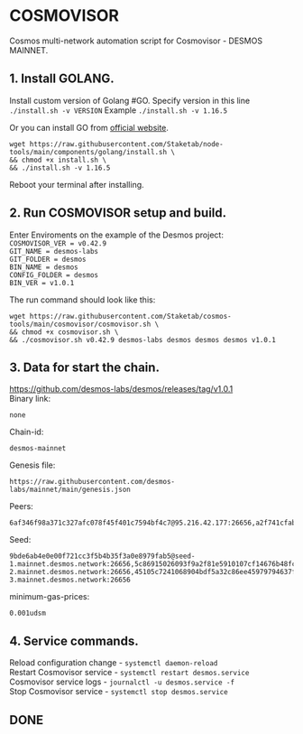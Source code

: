 # COSMOVISOR
Cosmos multi-network automation script for Cosmovisor - DESMOS MAINNET.

## 1. Install GOLANG.
Install custom version of Golang #GO. 
Specify version in this line `./install.sh -v VERSION`
Example `./install.sh -v 1.16.5`

Or you can install GO from [official website](https://golang.org/doc/install).
```
wget https://raw.githubusercontent.com/Staketab/node-tools/main/components/golang/install.sh \
&& chmod +x install.sh \
&& ./install.sh -v 1.16.5
```
Reboot your terminal after installing.

## 2. Run COSMOVISOR setup and build.
Enter Enviroments on the example of the Desmos project:  
`COSMOVISOR_VER = v0.42.9`  
`GIT_NAME = desmos-labs`  
`GIT_FOLDER = desmos`  
`BIN_NAME = desmos`  
`CONFIG_FOLDER = desmos`  
`BIN_VER = v1.0.1`

The run command should look like this:
```
wget https://raw.githubusercontent.com/Staketab/cosmos-tools/main/cosmovisor/cosmovisor.sh \
&& chmod +x cosmovisor.sh \
&& ./cosmovisor.sh v0.42.9 desmos-labs desmos desmos desmos v1.0.1
```

## 3. Data for start the chain. 
https://github.com/desmos-labs/desmos/releases/tag/v1.0.1  
Binary link:
```
none
```
Chain-id:
```
desmos-mainnet
```  
Genesis file:
```
https://raw.githubusercontent.com/desmos-labs/mainnet/main/genesis.json
```
Peers:
```
6af346f98a371c327afc078f45f401c7594bf4c7@95.216.42.177:26656,a2f741cfabd08d5393af119485202f5de8ccaaf8@136.243.5.13:26656,2cfcc59cc95139a35fe8afb6462af3d36e45c5ce@135.181.181.121:36656,fae2ffd80edc88ec47dac9346df53107ae1e4b7d@157.90.7.48:26656
```
Seed:
```
9bde6ab4e0e00f721cc3f5b4b35f3a0e8979fab5@seed-1.mainnet.desmos.network:26656,5c86915026093f9a2f81e5910107cf14676b48fc@seed-2.mainnet.desmos.network:26656,45105c7241068904bdf5a32c86ee45979794637f@seed-3.mainnet.desmos.network:26656
```
minimum-gas-prices:
```
0.001udsm
```

## 4. Service commands.
Reload configuration change - `systemctl daemon-reload`  
Restart Cosmovisor service - `systemctl restart desmos.service`  
Cosmovisor service logs - `journalctl -u desmos.service -f`  
Stop Cosmovisor service - `systemctl stop desmos.service`  

## DONE
